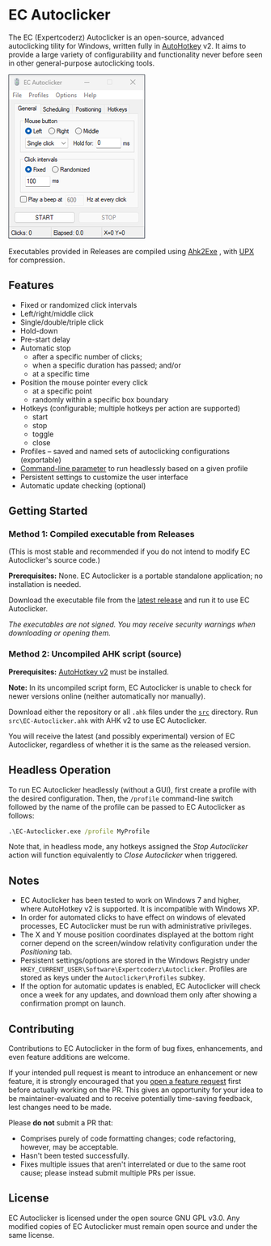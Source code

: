 # EC Autoclicker

The EC (Expertcoderz) Autoclicker is an open-source, advanced autoclicking 
tility for Windows, written fully in [AutoHotkey](https://www.autohotkey.com/)
v2. It aims to provide a large variety of configurability and functionality
never before seen in other general-purpose autoclicking tools.

![image](screenshots/gui-main.png)

Executables provided in Releases are compiled using [Ahk2Exe](https://github.com/AutoHotkey/Ahk2Exe)
, with [UPX](https://upx.github.io/) for compression.

## Features

- Fixed or randomized click intervals
- Left/right/middle click
- Single/double/triple click
- Hold-down
- Pre-start delay
- Automatic stop
  - after a specific number of clicks;
  - when a specific duration has passed; and/or
  - at a specific time
- Position the mouse pointer every click
  - at a specific point
  - randomly within a specific box boundary
- Hotkeys (configurable; multiple hotkeys per action are supported)
  - start
  - stop
  - toggle
  - close
- Profiles – saved and named sets of autoclicking configurations (exportable)
- [Command-line parameter](#headless-operation) to run headlessly based on a
  given profile
- Persistent settings to customize the user interface
- Automatic update checking (optional)

## Getting Started

### Method 1: Compiled executable from Releases

(This is most stable and recommended if you do not intend to modify EC
Autoclicker's source code.)

**Prerequisites:** None. EC Autoclicker is a portable standalone application;
no installation is needed.

Download the executable file from the [latest release](https://github.com/Expertcoderz/EC-Autoclicker/releases/latest)
and run it to use EC Autoclicker.

_The executables are not signed. You may receive security warnings when
downloading or opening them._

### Method 2: Uncompiled AHK script (source)

**Prerequisites:** [AutoHotkey v2](https://www.autohotkey.com/download/ahk-v2.exe)
must be installed.

**Note:** In its uncompiled script form, EC Autoclicker is unable to check for
newer versions online (neither automatically nor manually).

Download either the repository or all `.ahk` files under the [`src`](https://github.com/Expertcoderz/EC-Autoclicker/tree/main/src)
directory. Run `src\EC-Autoclicker.ahk` with AHK v2 to use EC Autoclicker.

You will receive the latest (and possibly experimental) version of EC
Autoclicker, regardless of whether it is the same as the released version.

## Headless Operation

To run EC Autoclicker headlessly (without a GUI), first create a profile with
the desired configuration. Then, the `/profile` command-line switch followed by
the name of the profile can be passed to EC Autoclicker as follows:

```cmd
.\EC-Autoclicker.exe /profile MyProfile
```

Note that, in headless mode, any hotkeys assigned the _Stop Autoclicker_ action
will function equivalently to _Close Autoclicker_ when triggered.

## Notes

- EC Autoclicker has been tested to work on Windows 7 and higher, where
  AutoHotkey v2 is supported. It is incompatible with Windows XP.
- In order for automated clicks to have effect on windows of elevated processes,
  EC Autoclicker must be run with administrative privileges.
- The X and Y mouse position coordinates displayed at the bottom right corner
  depend on the screen/window relativity configuration under the _Positioning_
  tab.
- Persistent settings/options are stored in the Windows Registry under
  `HKEY_CURRENT_USER\Software\Expertcoderz\Autoclicker`. Profiles are stored as
  keys under the `Autoclicker\Profiles` subkey.
- If the option for automatic updates is enabled, EC Autoclicker will check
  once a week for any updates, and download them only after showing a
  confirmation prompt on launch.

## Contributing

Contributions to EC Autoclicker in the form of bug fixes, enhancements, and even
feature additions are welcome.

If your intended pull request is meant to introduce an enhancement or new
feature, it is strongly encouraged that you [open a feature request](https://github.com/Expertcoderz/EC-Autoclicker/issues/new/choose)
first before actually working on the PR. This gives an opportunity for your
idea to be maintainer-evaluated and to receive potentially time-saving feedback,
lest changes need to be made.

Please **do not** submit a PR that:

- Comprises purely of code formatting changes; code refactoring, however, may
  be acceptable.
- Hasn't been tested successfully.
- Fixes multiple issues that aren't interrelated or due to the same root
  cause; please instead submit multiple PRs per issue.

## License

EC Autoclicker is licensed under the open source GNU GPL v3.0.
Any modified copies of EC Autoclicker must remain open source and under the
same license.
